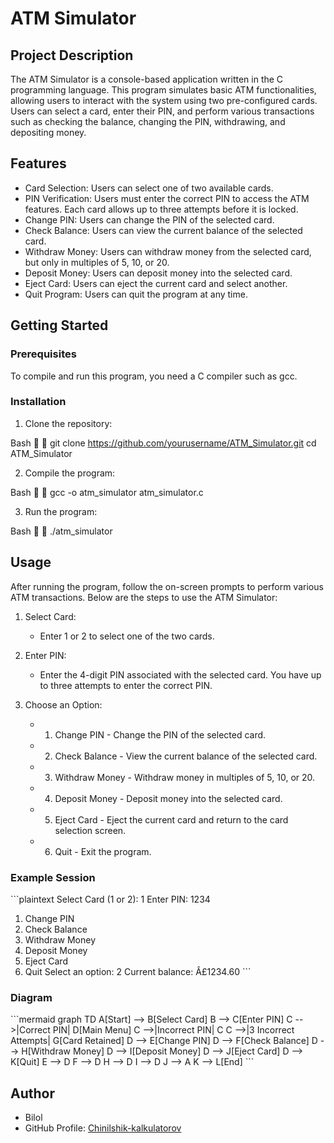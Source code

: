 # ATM Simulator

## Project Description
The ATM Simulator is a console-based application written in the C programming language. This program simulates basic ATM functionalities, allowing users to interact with the system using two pre-configured cards. Users can select a card, enter their PIN, and perform various transactions such as checking the balance, changing the PIN, withdrawing, and depositing money.

## Features
- Card Selection: Users can select one of two available cards.
- PIN Verification: Users must enter the correct PIN to access the ATM features. Each card allows up to three attempts before it is locked.
- Change PIN: Users can change the PIN of the selected card.
- Check Balance: Users can view the current balance of the selected card.
- Withdraw Money: Users can withdraw money from the selected card, but only in multiples of 5, 10, or 20.
- Deposit Money: Users can deposit money into the selected card.
- Eject Card: Users can eject the current card and select another.
- Quit Program: Users can quit the program at any time.

## Getting Started

### Prerequisites
To compile and run this program, you need a C compiler such as gcc.

### Installation
1. Clone the repository:
   
Bash


    git clone https://github.com/yourusername/ATM_Simulator.git
    cd ATM_Simulator
    
2. Compile the program:
   
Bash


    gcc -o atm_simulator atm_simulator.c
    
3. Run the program:
   
Bash


    ./atm_simulator
    
## Usage
After running the program, follow the on-screen prompts to perform various ATM transactions. Below are the steps to use the ATM Simulator:

1. Select Card:
    - Enter 1 or 2 to select one of the two cards.

2. Enter PIN:
    - Enter the 4-digit PIN associated with the selected card. You have up to three attempts to enter the correct PIN.

3. Choose an Option:
    - 1. Change PIN - Change the PIN of the selected card.
    - 2. Check Balance - View the current balance of the selected card.
    - 3. Withdraw Money - Withdraw money in multiples of 5, 10, or 20.
    - 4. Deposit Money - Deposit money into the selected card.
    - 5. Eject Card - Eject the current card and return to the card selection screen.
    - 6. Quit - Exit the program.

### Example Session
\`\`\`plaintext
Select Card (1 or 2): 1
Enter PIN: 1234
1. Change PIN
2. Check Balance
3. Withdraw Money
4. Deposit Money
5. Eject Card
6. Quit
Select an option: 2
Current balance: Â£1234.60
\`\`\`

### Diagram
\`\`\`mermaid
graph TD
    A[Start] --> B[Select Card]
    B --> C[Enter PIN]
    C -->|Correct PIN| D[Main Menu]
    C -->|Incorrect PIN| C
    C -->|3 Incorrect Attempts| G[Card Retained]
    D --> E[Change PIN]
    D --> F[Check Balance]
    D --> H[Withdraw Money]
    D --> I[Deposit Money]
    D --> J[Eject Card]
    D --> K[Quit]
    E --> D
    F --> D
    H --> D
    I --> D
    J --> A
    K --> L[End]
\`\`\`



## Author
- Bilol
- GitHub Profile: [Chinilshik-kalkulatorov](https://github.com/Chinilshik-kalkulatorov)
